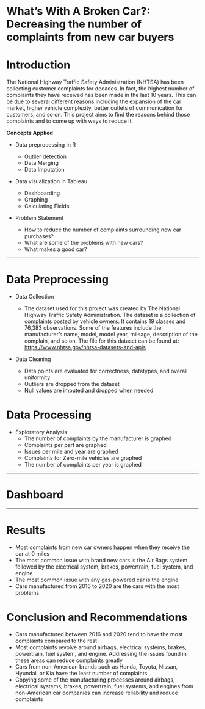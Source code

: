 # What’s With A Broken Car?: Decreasing the number of complaints from new car buyers  

# Introduction
The National Highway Traffic Safety Administration (NHTSA) has been collecting customer complaints for decades. In fact, the highest number of complaints they have received has been made in the last 10 years. This can be due to several different reasons including the expansion of the car market, higher vehicle complexity, better outlets of communication for customers, and so on. This project aims to find the reasons behind those complaints and to come up with ways to reduce it.

**Concepts Applied**
- Data preprocessing in R
    - Outlier detection
    - Data Merging
    - Data Imputation
    
- Data visualization in Tableau
  - Dashboarding
  - Graphing
  - Calculating Fields
    
- Problem Statement
  - How to reduce the number of complaints surrounding new car purchases?
  - What are some of the problems with new cars?
  - What makes a good car?

----
# Data Preprocessing 
- Data Collection
  - The dataset used for this project was created by The National Highway Traffic Safety Administration. The dataset is a collection of complaints posted by vehicle owners. It contains 19 classes and 76,383 observations. Some of the features include the manufacturer’s name, model, model year, mileage, description of the complain, and so on. The file for this dataset can be found at: https://www.nhtsa.gov/nhtsa-datasets-and-apis

- Data Cleaning
  - Data points are evaluated for correctness, datatypes, and overall uniformity
  - Outliers are dropped from the dataset
  - Null values are imputed and dropped when needed

# Data Processing
- Exploratory Analysis
    - The number of complaints by the manufacturer is graphed
    - Complaints per part are graphed
    - Issues per mile and year are graphed
    - Complaints for Zero-mile vehicles are graphed
    - The number of complaints per year is graphed


----
# Dashboard

----
# Results
- Most complaints from new car owners happen when they receive the car at 0 miles
- The most common issue with brand new cars is the Air Bags system followed by the electrical system, brakes, powertrain, fuel system, and engine
- The most common issue with any gas-powered car is the engine 
- Cars manufactured from 2016 to 2020 are the cars with the most problems

# Conclusion and Recommendations
- Cars manufactured between 2016 and 2020 tend to have the most complaints compared to the rest
- Most complaints revolve around airbags, electrical systems, brakes, powertrain, fuel system, and engine. Addressing the issues found in these areas can reduce complaints greatly
- Cars from non-American brands such as Honda, Toyota, Nissan, Hyundai, or Kia have the least number of complaints.
- Copying some of the manufacturing processes around airbags, electrical systems, brakes, powertrain, fuel systems, and engines from non-American car companies can increase reliability and reduce complaints



